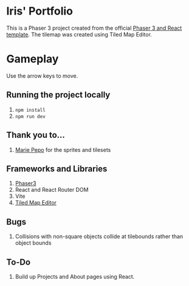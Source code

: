 # Iris' Portfolio
This is a Phaser 3 project created from the official [Phaser 3 and React template](https://phaser.io/news/2024/02/official-phaser-3-and-react-template). The tilemap was created using Tiled Map Editor.

# Gameplay
Use the arrow keys to move.

## Running the project locally
1. `npm install`
2. `npm run dev`

## Thank you to...
1. [Marie Pepo](https://marie-pepo.itch.io) for the sprites and tilesets

## Frameworks and Libraries
1. [Phaser3](https://phaser.io)
2. React and React Router DOM
3. Vite
4. [Tiled Map Editor](https://www.mapeditor.org)

## Bugs
1. Collisions with non-square objects collide at tilebounds rather than object bounds

## To-Do
1. Build up Projects and About pages using React.
